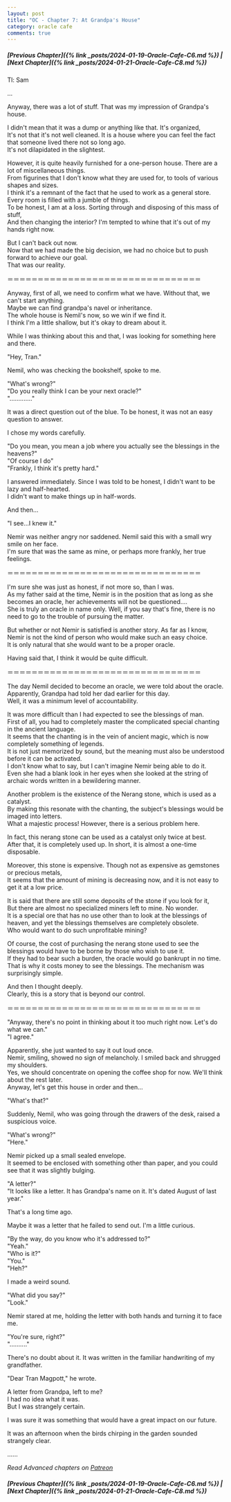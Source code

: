```yaml
---
layout: post
title: "OC - Chapter 7: At Grandpa's House"
category: oracle cafe
comments: true
---
```


##### [Previous Chapter]({% link _posts/2024-01-19-Oracle-Cafe-C6.md %}) \| [Next Chapter]({% link _posts/2024-01-21-Oracle-Cafe-C8.md %})



Tl: Sam


…



Anyway, there was a lot of stuff. That was my impression of Grandpa's house.



I didn't mean that it was a dump or anything like that. It's organized,      
It's not that it's not well cleaned. It is a house where you can feel the fact that someone lived there not so long ago.      
It's not dilapidated in the slightest.
<!--more-->

However, it is quite heavily furnished for a one-person house. There are a lot of miscellaneous things.      
From figurines that I don't know what they are used for, to tools of various shapes and sizes.      
I think it's a remnant of the fact that he used to work as a general store. Every room is filled with a jumble of things.     
To be honest, I am at a loss. Sorting through and disposing of this mass of stuff,      
And then changing the interior? I'm tempted to whine that it's out of my hands right now.


But I can't back out now.     
Now that we had made the big decision, we had no choice but to push forward to achieve our goal.      
That was our reality.



＝＝＝＝＝＝＝＝＝＝＝＝＝＝＝＝＝＝＝＝＝＝＝＝＝＝＝＝＝＝＝＝



Anyway, first of all, we need to confirm what we have. Without that, we can't start anything.     
Maybe we can find grandpa's navel or inheritance.     
The whole house is Nemil's now, so we win if we find it.      
I think I'm a little shallow, but it's okay to dream about it.


While I was thinking about this and that, I was looking for something here and there.

"Hey, Tran."

Nemil, who was checking the bookshelf, spoke to me.

"What's wrong?"      
"Do you really think I can be your next oracle?"       
"............."

It was a direct question out of the blue. To be honest, it was not an easy question to answer.

I chose my words carefully.

"Do you mean, you mean a job where you actually see the blessings in the heavens?"      
"Of course I do"     
"Frankly, I think it's pretty hard."

I answered immediately. Since I was told to be honest, I didn't want to be lazy and half-hearted.    
I didn't want to make things up in half-words.

And then...

"I see...I knew it."     

Nemir was neither angry nor saddened. Nemil said this with a small wry smile on her face.     
I'm sure that was the same as mine, or perhaps more frankly, her true feelings.


＝＝＝＝＝＝＝＝＝＝＝＝＝＝＝＝＝＝＝＝＝＝＝＝＝＝＝＝＝＝＝＝


I'm sure she was just as honest, if not more so, than I was.      
As my father said at the time, Nemir is in the position that as long as she becomes an oracle, her achievements will not be questioned....      
She is truly an oracle in name only. Well, if you say that's fine, there is no need to go to the trouble of pursuing the matter.



But whether or not Nemir is satisfied is another story. As far as I know,      
Nemir is not the kind of person who would make such an easy choice.     
It is only natural that she would want to be a proper oracle.

Having said that, I think it would be quite difficult.


＝＝＝＝＝＝＝＝＝＝＝＝＝＝＝＝＝＝＝＝＝＝＝＝＝＝＝＝＝＝＝＝



The day Nemil decided to become an oracle, we were told about the oracle.      
Apparently, Grandpa had told her dad earlier for this day.        
Well, it was a minimum level of accountability.

It was more difficult than I had expected to see the blessings of man.    
First of all, you had to completely master the complicated special chanting in the ancient language.      
It seems that the chanting is in the vein of ancient magic, which is now completely something of legends.       
It is not just memorized by sound, but the meaning must also be understood before it can be activated.     
I don't know what to say, but I can't imagine Nemir being able to do it.     
Even she had a blank look in her eyes when she looked at the string of archaic words written in a bewildering manner.

<div data-nat="424166"></div>

Another problem is the existence of the Nerang stone, which is used as a catalyst.      
By making this resonate with the chanting, the subject's blessings would be imaged into letters.     
What a majestic process! However, there is a serious problem here.

In fact, this nerang stone can be used as a catalyst only twice at best.      
After that, it is completely used up. In short, it is almost a one-time disposable.

Moreover, this stone is expensive. Though not as expensive as gemstones or precious metals,    
It seems that the amount of mining is decreasing now, and it is not easy to get it at a low price.


It is said that there are still some deposits of the stone if you look for it,     
But there are almost no specialized miners left to mine. No wonder.     
It is a special ore that has no use other than to look at the blessings of heaven, and yet the blessings themselves are completely obsolete.      
Who would want to do such unprofitable mining?



Of course, the cost of purchasing the nerang stone used to see the blessings would have to be borne by those who wish to use it.       
If they had to bear such a burden, the oracle would go bankrupt in no time.      
That is why it costs money to see the blessings. The mechanism was surprisingly simple.

And then I thought deeply.        
Clearly, this is a story that is beyond our control.



＝＝＝＝＝＝＝＝＝＝＝＝＝＝＝＝＝＝＝＝＝＝＝＝＝＝＝＝＝＝＝＝



"Anyway, there's no point in thinking about it too much right now. Let's do what we can."       
"I agree."

Apparently, she just wanted to say it out loud once.       
Nemir, smiling, showed no sign of melancholy. I smiled back and shrugged my shoulders.     
Yes, we should concentrate on opening the coffee shop for now. We'll think about the rest later.     
Anyway, let's get this house in order and then...

"What's that?"

Suddenly, Nemil, who was going through the drawers of the desk, raised a suspicious voice.

"What's wrong?"       
"Here."

Nemir picked up a small sealed envelope.      
It seemed to be enclosed with something other than paper, and you could see that it was slightly bulging.

"A letter?"       
"It looks like a letter. It has Grandpa's name on it. It's dated August of last year."

That's a long time ago.

Maybe it was a letter that he failed to send out. I'm a little curious.

"By the way, do you know who it's addressed to?"        
"Yeah."     
"Who is it?"      
"You."      
"Heh?"   
  
I made a weird sound.

"What did you say?"       
"Look."

Nemir stared at me, holding the letter with both hands and turning it to face me.

"You're sure, right?"      
".........."

There's no doubt about it. It was written in the familiar handwriting of my grandfather.

"Dear Tran Magpott," he wrote.


A letter from Grandpa, left to me?       
I had no idea what it was.        
But I was strangely certain.

I was sure it was something that would have a great impact on our future.

It was an afternoon when the birds chirping in the garden sounded strangely clear.





......


_Read Advanced chapters on [Patreon]( https://www.patreon.com/bePatron?u=90469752 )_


##### [Previous Chapter]({% link _posts/2024-01-19-Oracle-Cafe-C6.md %}) \| [Next Chapter]({% link _posts/2024-01-21-Oracle-Cafe-C8.md %})
